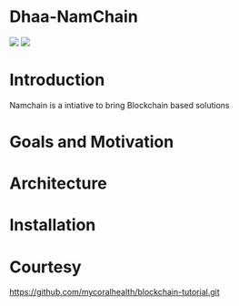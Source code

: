 # Dhaa-NamChain  
![](https://img.shields.io/badge/Dhaa--Namchain-Planned-orange.svg) 
![](https://img.shields.io/badge/madeby-Ramaguru-blue.svg)


# Introduction
Namchain is a intiative to bring Blockchain based solutions

# Goals and Motivation


# Architecture


# Installation

# Courtesy
https://github.com/mycoralhealth/blockchain-tutorial.git
